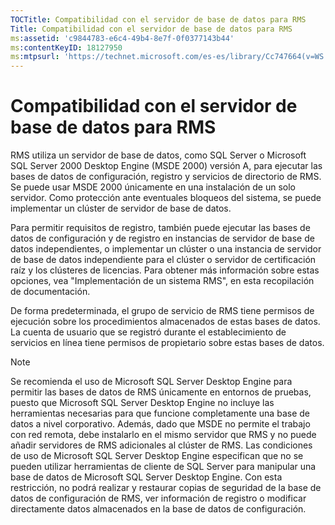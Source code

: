 ```yaml
---
TOCTitle: Compatibilidad con el servidor de base de datos para RMS
Title: Compatibilidad con el servidor de base de datos para RMS
ms:assetid: 'c9844783-e6c4-49b4-8e7f-0f0377143b44'
ms:contentKeyID: 18127950
ms:mtpsurl: 'https://technet.microsoft.com/es-es/library/Cc747664(v=WS.10)'
---
```


Compatibilidad con el servidor de base de datos para RMS
========================================================

RMS utiliza un servidor de base de datos, como SQL Server o Microsoft SQL Server 2000 Desktop Engine (MSDE 2000) versión A, para ejecutar las bases de datos de configuración, registro y servicios de directorio de RMS. Se puede usar MSDE 2000 únicamente en una instalación de un solo servidor. Como protección ante eventuales bloqueos del sistema, se puede implementar un clúster de servidor de base de datos.

Para permitir requisitos de registro, también puede ejecutar las bases de datos de configuración y de registro en instancias de servidor de base de datos independientes, o implementar un clúster o una instancia de servidor de base de datos independiente para el clúster o servidor de certificación raíz y los clústeres de licencias. Para obtener más información sobre estas opciones, vea "Implementación de un sistema RMS", en esta recopilación de documentación.

De forma predeterminada, el grupo de servicio de RMS tiene permisos de ejecución sobre los procedimientos almacenados de estas bases de datos. La cuenta de usuario que se registró durante el establecimiento de servicios en línea tiene permisos de propietario sobre estas bases de datos.

> [!NOTE]
> Se recomienda el uso de Microsoft SQL Server Desktop Engine para permitir las bases de datos de RMS únicamente en entornos de pruebas, puesto que Microsoft SQL Server Desktop Engine no incluye las herramientas necesarias para que funcione completamente una base de datos a nivel corporativo. Además, dado que MSDE no permite el trabajo con red remota, debe instalarlo en el mismo servidor que RMS y no puede añadir servidores de RMS adicionales al clúster de RMS. Las condiciones de uso de Microsoft SQL Server Desktop Engine especifican que no se pueden utilizar herramientas de cliente de SQL Server para manipular una base de datos de Microsoft SQL Server Desktop Engine. Con esta restricción, no podrá realizar y restaurar copias de seguridad de la base de datos de configuración de RMS, ver información de registro o modificar directamente datos almacenados en la base de datos de configuración. 
